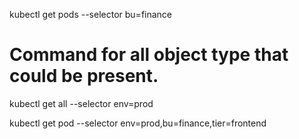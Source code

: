 kubectl get pods --selector bu=finance

# Command for all object type that could be present.
kubectl get all --selector env=prod 

kubectl get pod --selector env=prod,bu=finance,tier=frontend